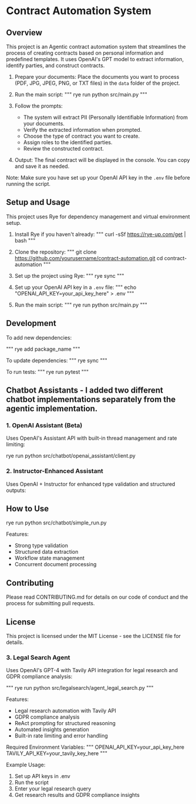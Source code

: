 # Contract Automation System

## Overview

This project is an Agentic contract automation system that streamlines the process of creating contracts based on personal information and predefined templates. It uses OpenAI's GPT model to extract information, identify parties, and construct contracts.






1. Prepare your documents:
   Place the documents you want to process (PDF, JPG, JPEG, PNG, or TXT files) in the `data` folder of the project.

2. Run the main script:
   """
   rye run python src/main.py
   """

3. Follow the prompts:
   - The system will extract PII (Personally Identifiable Information) from your documents.
   - Verify the extracted information when prompted.
   - Choose the type of contract you want to create.
   - Assign roles to the identified parties.
   - Review the constructed contract.

4. Output:
   The final contract will be displayed in the console. You can copy and save it as needed.

Note: Make sure you have set up your OpenAI API key in the `.env` file before running the script.
## Setup and Usage

This project uses Rye for dependency management and virtual environment setup.

1. Install Rye if you haven't already:
   """
   curl -sSf https://rye-up.com/get | bash
   """

2. Clone the repository:
   """
   git clone https://github.com/yourusername/contract-automation.git
   cd contract-automation
   """

3. Set up the project using Rye:
   """
   rye sync
   """

4. Set up your OpenAI API key in a `.env` file:
   """
   echo "OPENAI_API_KEY=your_api_key_here" > .env
   """

5. Run the main script:
   """
   rye run python src/main.py
   """

## Development

To add new dependencies:

"""
rye add package_name
"""

To update dependencies:
"""
rye sync
"""

To run tests:
"""
rye run pytest
"""


## Chatbot Assistants - I added two different chatbot implementations separately from the agentic implementation.


### 1. OpenAI Assistant (Beta)
Uses OpenAI's Assistant API with built-in thread management and rate limiting:

rye run python src/chatbot/openai_assistant/client.py


### 2. Instructor-Enhanced Assistant
Uses OpenAI + Instructor for enhanced type validation and structured outputs:
## How to Use

rye run python src/chatbot/simple_run.py

Features:
- Strong type validation
- Structured data extraction
- Workflow state management
- Concurrent document processing




## Contributing

Please read CONTRIBUTING.md for details on our code of conduct and the process for submitting pull requests.

## License

This project is licensed under the MIT License - see the LICENSE file for details.

### 3. Legal Search Agent
Uses OpenAI's GPT-4 with Tavily API integration for legal research and GDPR compliance analysis:

"""
rye run python src/legalsearch/agent_legal_search.py
"""

Features:
- Legal research automation with Tavily API
- GDPR compliance analysis
- ReAct prompting for structured reasoning
- Automated insights generation
- Built-in rate limiting and error handling

Required Environment Variables:
"""
OPENAI_API_KEY=your_api_key_here
TAVILY_API_KEY=your_tavily_key_here
"""

Example Usage:
1. Set up API keys in .env
2. Run the script
3. Enter your legal research query
4. Get research results and GDPR compliance insights